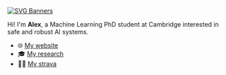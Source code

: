 [![SVG Banners](https://svg-banners.vercel.app/api?type=glitch&text1=Alex%20J.%20Chan%20🤖&width=820&height=200)](https://alexjchan.com)

Hi! I'm **Alex**, a Machine Learning PhD student at Cambridge interested in safe and robust AI systems.

- 🌐 [My website](https://alexjchan.com)
- 🎓 [My research](https://scholar.google.com/citations?user=yfy_BGIAAAAJ&hl=en)
- 🏃‍♂️ [My strava](https://www.strava.com/athletes/alexjchan)


